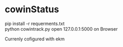 # cowinStatus

pip install -r requerments.txt <br>
python cowintrack.py
open 127.0.0.1:5000 on Browser

Currenly cofigured with ekm
